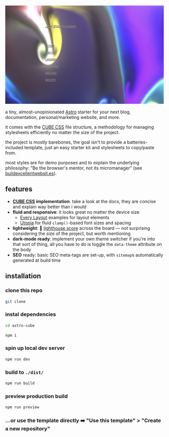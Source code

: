 ![]('/../public/images/og-image.png)


a tiny, almost-unopinionated [Astro](https://astro.build/) starter for your next blog, documentation, personal/marketing website, and more.

it comes with the [CUBE CSS](https://cube.fyi/) file structure, a methodology for managing stylesheets efficiently no matter the size of the project.

the project is mostly barebones, the goal isn't to provide a batteries-included template, just an easy starter kit and stylesheets to copy/paste from.

most styles are for demo purposes and to explain the underlying philosophy: "Be the browser's mentor, not its micromanager" (see [buildexcellentwebsit.es](https://buildexcellentwebsit.es)).

## features

- **[CUBE CSS](https://cube.fyi/) implementation**: take a look at the docs, they are concise and explain way better than i would
- **fluid and responsive**: it looks great no matter the device size
  - [Every Layout](https://every-layout.dev/) examples for layout elements
  - [Utopia](https://utopia.fyi/) for fluid `clamp()`-based font sizes and spacing
- **lightweight**: 💯 [lighthouse score](https://developer.chrome.com/en/docs/lighthouse/performance/performance-scoring/) across the board — not surprising considering the size of the project, but worth mentioning
- **dark-mode ready**: implement your own theme switcher if you're into that sort of thing, all you have to do is toggle the `data-theme` attribute on the body
- **SEO** ready: basic SEO meta-tags are set-up, with `sitemap`s automatically generated at build time

## installation

### clone this repo

```bash
git clone 
```

### instal dependencies

```bash
cd astro-cube
```

```bash
npm i
```

### spin up local dev server

```bash
npm run dev
```

### build to `./dist/`

```bash
npm run build
```

### preview production build

```bash
npm run preview
```

### ...or use the template directly ➡️ "Use this template" > "Create a new repository"


